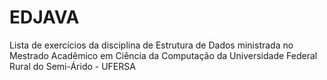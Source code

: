 # EDJAVA
Lista de exercícios da disciplina de Estrutura de Dados ministrada no Mestrado Acadêmico em Ciência da Computação da Universidade Federal Rural do Semi-Árido - UFERSA
